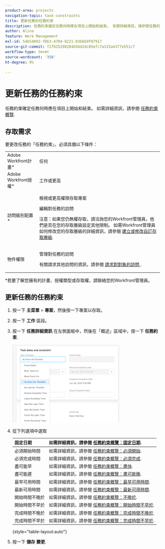 ```yaml
---
product-area: projects
navigation-topic: task-constraints
title: 更新任務的任務約束
description: 任務約束確定任務何時應在項目上開始和結束。 有關詳細資訊，請參閱任務約束概述。
author: Alina
feature: Work Management
exl-id: 54b54892-f8b3-4704-8221-03bbb9f07917
source-git-commit: f2f825280204b56d2dc85efc7a315a4377e551c7
workflow-type: tm+mt
source-wordcount: '358'
ht-degree: 9%

---
```


# 更新任務的任務約束

任務約束確定任務何時應在項目上開始和結束。 如需詳細資訊，請參閱 [任務約束概覽](../../../manage-work/tasks/task-constraints/task-constraint-overview.md).

## 存取需求

要更改任務的「任務約束」，必須具備以下條件：

<table style="table-layout:auto"> 
 <col> 
 <col> 
 <tbody> 
  <tr> 
   <td role="rowheader">Adobe Workfront計畫*</td> 
   <td> <p>任何 </p> </td> 
  </tr> 
  <tr> 
   <td role="rowheader">Adobe Workfront授權*</td> 
   <td> <p>工作或更高</p> </td> 
  </tr> 
  <tr> 
   <td role="rowheader">訪問級別配置*</td> 
   <td> <p>檢視或更高權限存取專案</p> <p>編輯對任務的訪問</p> <p>注意：如果您仍無權存取，請洽詢您的Workfront管理員，他們是否在您的存取層級設定其他限制。 如需Workfront管理員如何修改您的存取層級的詳細資訊，請參閱 <a href="../../../administration-and-setup/add-users/configure-and-grant-access/create-modify-access-levels.md" class="MCXref xref">建立或修改自訂存取層級</a>.</p> </td> 
  </tr> 
  <tr> 
   <td role="rowheader">物件權限</td> 
   <td> <p>管理對任務的訪問 </p> <p>有關請求其他訪問的資訊，請參閱 <a href="../../../workfront-basics/grant-and-request-access-to-objects/request-access.md" class="MCXref xref">請求對對象的訪問 </a>.</p> </td> 
  </tr> 
 </tbody> 
</table>

&#42;若要了解您擁有的計畫、授權類型或存取權，請聯絡您的Workfront管理員。

## 更新任務的任務約束

1. 按一下 **主菜單** > **專案**，然後按一下專案以存取。
1. 按一下 **工作** 區段。
1. 按一下 **任務詳細資訊** 在左側面板中，然後在「概述」區域中，按一下 **任務約束**.

   ![](assets/task-constraint-all-options-in-overview-350x254.png)

1. 從下列選項中選取

   | 固定日期 | 如需詳細資訊，請參閱 [任務約束概覽：固定日期](../../../manage-work/tasks/task-constraints/fixed-dates.md). |
   |---|---|
   | 必須開始時間 | 如需詳細資訊，請參閱 [任務約束概覽：必須開始](../../../manage-work/tasks/task-constraints/must-start-on.md). |
   | 必須完成時間 | 如需詳細資訊，請參閱 [任務約束概覽：必須完成](../../../manage-work/tasks/task-constraints/must-finish-on.md). |
   | 盡可能早 | 如需詳細資訊，請參閱 [任務約束概覽：盡快](../../../manage-work/tasks/task-constraints/as-soon-as-possible.md). |
   | 盡可能遲 | 如需詳細資訊，請參閱 [任務約束概覽：盡可能晚](../../../manage-work/tasks/task-constraints/as-late-as-possible.md). |
   | 最早可用時間 | 如需詳細資訊，請參閱 [任務約束概覽：最早可用時間](../../../manage-work/tasks/task-constraints/earliest-available-time.md). |
   | 最新可用時間 | 如需詳細資訊，請參閱 [任務約束概覽：最新可用時間](../../../manage-work/tasks/task-constraints/latest-available-time.md). |
   | 開始時間不晚於 | 如需詳細資訊，請參閱 [任務約束概覽：不晚於](../../../manage-work/tasks/task-constraints/start-no-later-than.md). |
   | 開始時間不早於 | 如需詳細資訊，請參閱 [任務約束概覽：開始時間不早於](../../../manage-work/tasks/task-constraints/start-no-earlier-than.md). |
   | 完成時間不晚於 | 如需詳細資訊，請參閱 [任務約束概覽：完成時間不晚於](../../../manage-work/tasks/task-constraints/finish-no-later-than.md). |
   | 完成時間不早於 | 如需詳細資訊，請參閱 [任務約束概覽：完成時間不早於](../../../manage-work/tasks/task-constraints/finish-no-earlier-than.md). |

   {style=&quot;table-layout:auto&quot;}

1. 按一下 **儲存** **變更**.

 

